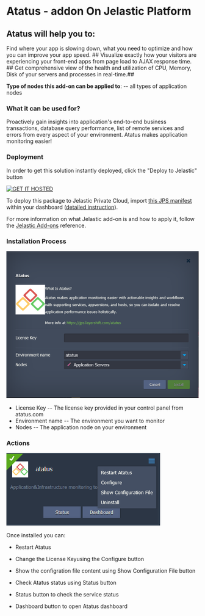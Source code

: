 # Atatus - addon On Jelastic Platform

## Atatus will help you to:
 Find where your app is slowing down, what you need to optimize and how you can improve your app speed. ##
 Visualize exactly how your visitors are experiencing your front-end apps from page load to AJAX response time. ##
 Get comprehensive view of the health and utilization of CPU, Memory, Disk of your servers and processes in real-time.##

**Type of nodes this add-on can be applied to**: 
    -- all types of application nodes

### What it can be used for?

Proactively gain insights into application's end-to-end business transactions, database query performance, list of remote services and errors from every aspect of your environment. Atatus makes application monitoring easier! 

### Deployment
In order to get this solution instantly deployed, click the "Deploy to Jelastic" button

[![GET IT HOSTED](https://raw.githubusercontent.com/jelastic-jps/jpswiki/master/images/getithosted.png)](https://app.j.layershift.co.uk/?manifest=https://raw.githubusercontent.com/layershift/jps-logDNA/master/logDNA.jps)

To deploy this package to Jelastic Private Cloud, import [this JPS manifest](https://raw.githubusercontent.com/layershift/jps-atatus/master/atatus.jps) within your dashboard ([detailed instruction](https://docs.jelastic.com/environment-export-import#import)).

For more information on what Jelastic add-on is and how to apply it, follow the [Jelastic Add-ons](https://github.com/jelastic-jps/jpswiki/wiki/Jelastic-Addons) reference.

### Installation Process

![Install](https://raw.githubusercontent.com/layershift/jps-atatus/master/images/atatus.PNG)

* License Key -- The license key provided in your control panel from atatus.com
* Environment name -- The environment you want to monitor
* Nodes -- The application node on your environment

### Actions

![Options](https://raw.githubusercontent.com/layershift/jps-atatus/master/images/button.PNG)

Once installed you can:

* Restart Atatus
* Change the License Keyusing the Configure button
* Show the configration file content using Show Configuration File button
* Check Atatus status using Status button

* Status button to check the service status
* Dashboard button to open Atatus dashboard